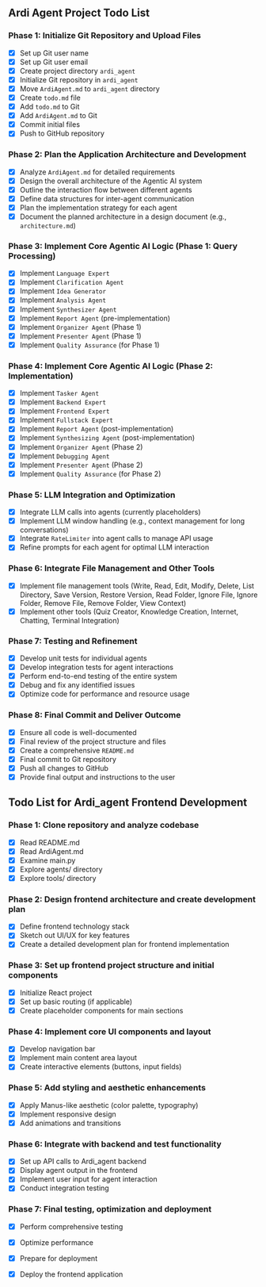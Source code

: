## Ardi Agent Project Todo List

### Phase 1: Initialize Git Repository and Upload Files
- [x] Set up Git user name
- [x] Set up Git user email
- [x] Create project directory `ardi_agent`
- [x] Initialize Git repository in `ardi_agent`
- [x] Move `ArdiAgent.md` to `ardi_agent` directory
- [x] Create `todo.md` file
- [x] Add `todo.md` to Git
- [x] Add `ArdiAgent.md` to Git
- [x] Commit initial files
- [x] Push to GitHub repository

### Phase 2: Plan the Application Architecture and Development
- [x] Analyze `ArdiAgent.md` for detailed requirements
- [x] Design the overall architecture of the Agentic AI system
- [x] Outline the interaction flow between different agents
- [x] Define data structures for inter-agent communication
- [x] Plan the implementation strategy for each agent
- [x] Document the planned architecture in a design document (e.g., `architecture.md`)

### Phase 3: Implement Core Agentic AI Logic (Phase 1: Query Processing)
- [x] Implement `Language Expert`
- [x] Implement `Clarification Agent`
- [x] Implement `Idea Generator`
- [x] Implement `Analysis Agent`
- [x] Implement `Synthesizer Agent`
- [x] Implement `Report Agent` (pre-implementation)
- [x] Implement `Organizer Agent` (Phase 1)
- [x] Implement `Presenter Agent` (Phase 1)
- [x] Implement `Quality Assurance` (for Phase 1)

### Phase 4: Implement Core Agentic AI Logic (Phase 2: Implementation)
- [x] Implement `Tasker Agent`
- [x] Implement `Backend Expert`
- [x] Implement `Frontend Expert`
- [x] Implement `Fullstack Expert`
- [x] Implement `Report Agent` (post-implementation)
- [x] Implement `Synthesizing Agent` (post-implementation)
- [x] Implement `Organizer Agent` (Phase 2)
- [x] Implement `Debugging Agent`
- [x] Implement `Presenter Agent` (Phase 2)
- [x] Implement `Quality Assurance` (for Phase 2)

### Phase 5: LLM Integration and Optimization
- [x] Integrate LLM calls into agents (currently placeholders)
- [x] Implement LLM window handling (e.g., context management for long conversations)
- [x] Integrate `RateLimiter` into agent calls to manage API usage
- [x] Refine prompts for each agent for optimal LLM interaction

### Phase 6: Integrate File Management and Other Tools
- [x] Implement file management tools (Write, Read, Edit, Modify, Delete, List Directory, Save Version, Restore Version, Read Folder, Ignore File, Ignore Folder, Remove File, Remove Folder, View Context)
- [x] Implement other tools (Quiz Creator, Knowledge Creation, Internet, Chatting, Terminal Integration)

### Phase 7: Testing and Refinement
- [x] Develop unit tests for individual agents
- [x] Develop integration tests for agent interactions
- [x] Perform end-to-end testing of the entire system
- [x] Debug and fix any identified issues
- [x] Optimize code for performance and resource usage

### Phase 8: Final Commit and Deliver Outcome
- [x] Ensure all code is well-documented
- [x] Final review of the project structure and files
- [x] Create a comprehensive `README.md`
- [x] Final commit to Git repository
- [x] Push all changes to GitHub
- [x] Provide final output and instructions to the user

## Todo List for Ardi_agent Frontend Development

### Phase 1: Clone repository and analyze codebase
- [x] Read README.md
- [x] Read ArdiAgent.md
- [x] Examine main.py
- [x] Explore agents/ directory
- [x] Explore tools/ directory

### Phase 2: Design frontend architecture and create development plan
- [x] Define frontend technology stack
- [x] Sketch out UI/UX for key features
- [x] Create a detailed development plan for frontend implementation

### Phase 3: Set up frontend project structure and initial components
- [x] Initialize React project
- [x] Set up basic routing (if applicable)
- [x] Create placeholder components for main sections

### Phase 4: Implement core UI components and layout
- [x] Develop navigation bar
- [x] Implement main content area layout
- [x] Create interactive elements (buttons, input fields)

### Phase 5: Add styling and aesthetic enhancements
- [x] Apply Manus-like aesthetic (color palette, typography)
- [x] Implement responsive design
- [x] Add animations and transitions

### Phase 6: Integrate with backend and test functionality
- [x] Set up API calls to Ardi_agent backend
- [x] Display agent output in the frontend
- [x] Implement user input for agent interaction
- [x] Conduct integration testing

### Phase 7: Final testing, optimization and deployment
- [x] Perform comprehensive testing
- [x] Optimize performance
- [x] Prepare for deployment
- [x] Deploy the frontend application

